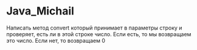 # Java_Michail
Написать метод convert который принимает в параметры строку и проверяет,
есть ли в этой строке число. Если есть, то мы возвращаем это число.
Если нет, то возвращаем 0
